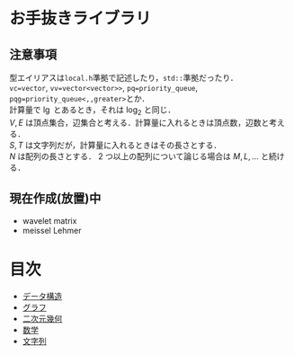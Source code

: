 # お手抜きライブラリ
## 注意事項
型エイリアスは`local.h`準拠で記述したり，`std::`準拠だったり．  
`vc=vector`, `vv=vector<vector>>`, `pq=priority_queue`, `pqg=priority_queue<,,greater>`とか．  
計算量で $\lg$ とあるとき，それは $\log_2$ と同じ．  
$V,E$ は頂点集合，辺集合と考える．計算量に入れるときは頂点数，辺数と考える．  
$S,T$ は文字列だが，計算量に入れるときはその長さとする．  
$N$ は配列の長さとする． $2$ つ以上の配列について論じる場合は $M, L,\ldots$ と続ける．


## 現在作成(放置)中
- wavelet matrix  
- meissel Lehmer  

# 目次
* <a href="./.document/dtStrc/dtStrc.md">データ構造</a>
* <a href="./.document/graph/graph.md">グラフ</a>
* <a href="./.document/geometry/geometry.md">二次元幾何</a>
* <a href="./.document/math/math.md">数学</a>
* <a href="./.document/string/string.md">文字列</a>
